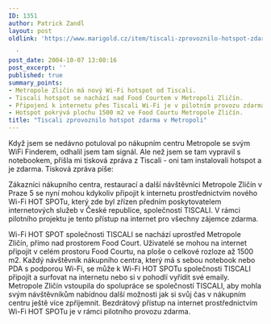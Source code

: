 ```yaml
---
ID: 1351
author: Patrick Zandl
layout: post
oldlink: 'https://www.marigold.cz/item/tiscali-zprovoznilo-hotspot-zdarma-v-metropoli

  '
post_date: 2004-10-07 13:08:16
post_excerpt: ''
published: true
summary_points:
- Metropole Zličín má nový Wi-Fi hotspot od Tiscali.
- Tiscali hotspot se nachází nad Food Courtem v Metropoli Zličín.
- Připojení k internetu přes Tiscali Wi-Fi je v pilotním provozu zdarma.
- Hotspot pokrývá plochu 1500 m2 ve Food Courtu Metropole Zličín.
title: "Tiscali zprovoznilo hotspot zdarma v Metropoli"
---
```


<p>
Když jsem se nedávno potuloval po nákupním centru Metropole se svým WiFi Finderem, odhalil jsem tam signál. Ale než jsem se tam vypravil s notebookem, přišla mi tisková zpráva z Tiscali - oni tam instalovali hotspot a je zdarma. Tisková zpráva píše:</p>

<p>
Zákazníci nákupního centra, restaurací a další návštěvníci Metropole Zličín v Praze 5 se nyní mohou kdykoliv připojit k internetu prostřednictvím nového Wi-Fi HOT SPOTu, který zde byl zřízen předním poskytovatelem internetových  služeb v České republice, společností TISCALI. V rámci pilotního projektu je tento přístup na internet pro všechny zájemce zdarma. </p>

<p>
Wi-Fi HOT SPOT společnosti TISCALI se nachází uprostřed Metropole Zličín, přímo nad prostorem Food Court. Uživatelé se mohou na internet připojit v celém prostoru Food Courtu, na ploše o celkové rozloze až 1500 m2. Každý návštěvník nákupního centra, který má  s sebou notebook nebo PDA s podporou Wi-Fi, se může k Wi-Fi HOT SPOTu společnosti TISCALI připojit a surfovat na internetu nebo si v pohodlí vyřídit své emaily. Metropole Zličín vstoupila do spolupráce se společností TISCALI, aby mohla svým návštěvníkům nabídnou další možnosti jak si svůj čas v nákupním centru ještě více zpříjemnit. Bezdrátový přístup na internet prostřednictvím Wi-Fi HOT SPOTu je v rámci pilotního provozu zdarma.
</p>